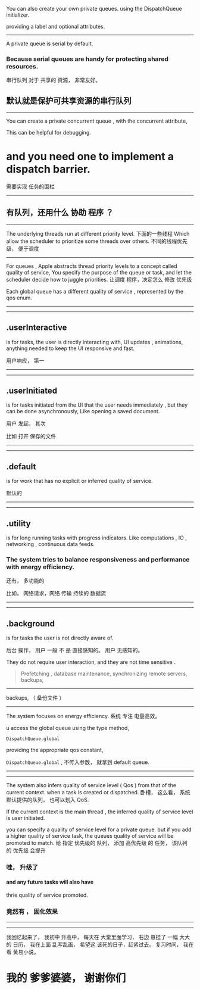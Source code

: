 

You can also create your own private queues.
using the DispatchQueue initializer.

providing a label and optional attributes.

<hr>

A private queue is serial by default,

### Because serial queues are handy for protecting shared resources.

串行队列 对于 共享的 资源， 非常友好。


## 默认就是保护可共享资源的串行队列

<hr>


You can create a private concurrent queue , with the concurrent attribute,


This can be helpful for  debugging.



# and you need one to implement a dispatch barrier.

需要实现 任务的围栏
<hr>

## 有队列，还用什么 协助 程序 ？ 

<hr>


The underlying threads run at different priority level.
下面的一些线程
Which allow the scheduler to prioritize some threads over others.
不同的线程优先级， 便于调度


<hr>


For queues , Apple abstracts thread priority levels to a concept called quality of service,
You specify the purpose of the queue or task,
and let the scheduler decide how to juggle priorities.
让调度 程序，决定怎么 修改 优先级

Each global queue has a different quality of service , represented by the qos enum.





<hr>
<hr>


## .userInteractive 
is for tasks,
the user is directly interacting with,
UI updates , animations, anything needed to keep the UI responsive and fast.

用户响应， 第一
<hr>
<hr>

## .userInitiated 
is for tasks initiated from the UI
that the user needs immediately , but they can be done asynchronously,
Like opening a saved document.

用户 发起， 其次

比如 打开 保存的文件
<hr>
<hr>



## .default
is for work that has no explicit or inferred quality of service.

默认的
<hr>
<hr>


## .utility
is for long running tasks with progress indicators.
Like computations , IO , networking , continuous data feeds.

### The system tries to balance responsiveness and performance with energy efficiency. 

还有， 多功能的

比如， 网络请求，网络 传输
持续的 数据流

<hr>
<hr>


## .background
is for tasks the user is not directly aware of.

后台 操作，
用户 一般 不 是 直接感知的。
用户 无感知的。


They do not require user interaction,
and they are not time sensitive .


> Prefetching , database maintenance,
synchronizing remote servers, backups,



<hr>

backups, （ 备份文件 ）
<hr>




The system focuses on energy efficiency.
系统 专注 电量高效。

u access the global queue using the type method,


`DispatchQueue.global`

providing the appropriate qos constant, 


`DispatchQueue.global` , 不传入参数， 就拿到 default queue.



<hr>
<hr>



The system also infers quality of service level ( Qos ) from that of the current context.
when a task is created or dispatched.
卧槽， 这么看， 系统默认提供的队列， 也可以划入 QoS.


If the current context is the main thread , the inferred quality of service level
is user initiated.




you can specify a quality of service level for a private queue.
but if you add a higher quality of service task,
the queues quality of service will be promoted to match.
给 指定 优先级的 队列， 添加 高优先级 的 任务， 该队列 的 优先级 会提升
### 哇， 升级了



#### and any future tasks will also have
thrie quality of service promoted.


### 竟然有 ， 固化效果

<hr>
<hr>


我回忆起来了，
我初中 升高中，
每天在 大堂里面学习，
右边 悬挂了 一幅 大大的 日历，
我在上面 乱写乱画， 希望这 该死的日子，赶紧过去。
复习时间， 我在看 黄易小说。






# 我的 爹爹婆婆， 谢谢你们
